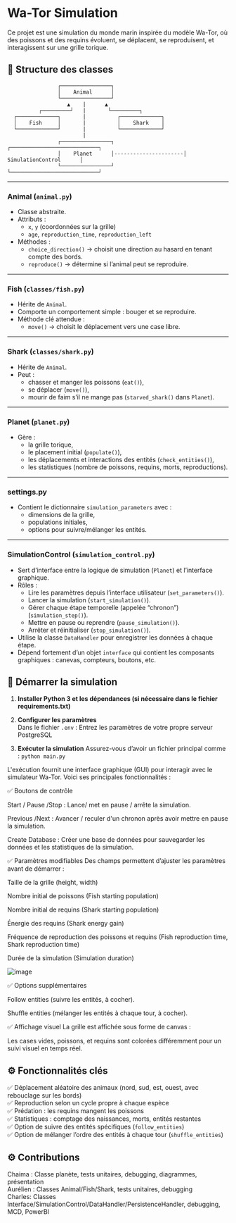 # Wa-Tor Simulation
Ce projet est une simulation du monde marin inspirée du modèle Wa-Tor, où des poissons et des requins évoluent, se déplacent, se reproduisent, et interagissent sur une grille torique.

## 📂 Structure des classes

                    ┌────────────────┐
                    │    Animal      │  
                    └────────────────┘
                       ▲    |      ▲
              ┌─────────┘   |       └─────────┐
      ┌─────────────┐       |          ┌─────────────┐
      │    Fish     │       |          │    Shark    │
      └─────────────┘       |          └─────────────┘
                            | 
                    ┌────────────────┐                      ┌────────────────────────────┐
                    │    Planet      │----------------------│    SimulationControl      │
                    └────────────────┘                      └────────────────────────────┘



---

### **Animal** (`animal.py`)

- Classe abstraite.
- Attributs :
  - `x`, `y` (coordonnées sur la grille)
  - `age`, `reproduction_time`, `reproduction_left`
- Méthodes :
  - `choice_direction()` → choisit une direction au hasard en tenant compte des bords.
  - `reproduce()` → détermine si l’animal peut se reproduire.

---

### **Fish** (`classes/fish.py`)

- Hérite de `Animal`.
- Comporte un comportement simple : bouger et se reproduire.
- Méthode clé attendue :
  - `move()` → choisit le déplacement vers une case libre.

---

### **Shark** (`classes/shark.py`)

- Hérite de `Animal`.
- Peut :
  - chasser et manger les poissons (`eat()`),
  - se déplacer (`move()`),
  - mourir de faim s’il ne mange pas (`starved_shark()` dans `Planet`).


---

### **Planet** (`planet.py`)

- Gère :
  - la grille torique,
  - le placement initial (`populate()`),
  - les déplacements et interactions des entités (`check_entities()`),
  - les statistiques (nombre de poissons, requins, morts, reproductions).


---

### **settings.py**

- Contient le dictionnaire `simulation_parameters` avec :
  - dimensions de la grille,
  - populations initiales,
  - options pour suivre/mélanger les entités.

---
### **SimulationControl** (`simulation_control.py`)

- Sert d’interface entre la logique de simulation (`Planet`) et l’interface graphique.  
- Rôles :
  - Lire les paramètres depuis l’interface utilisateur (`set_parameters()`).
  - Lancer la simulation (`start_simulation()`).
  - Gérer chaque étape temporelle (appelée “chronon”) (`simulation_step()`).
  - Mettre en pause ou reprendre (`pause_simulation()`).
  - Arrêter et réinitialiser (`stop_simulation()`).
- Utilise la classe `DataHandler` pour enregistrer les données à chaque étape.
- Dépend fortement d’un objet `interface` qui contient les composants graphiques : canevas, compteurs, boutons, etc.


## 🚀 Démarrer la simulation

1. **Installer Python 3 et les dépendances (si nécessaire dans le fichier requirements.txt)**

2. **Configurer les paramètres**  
Dans le fichier `.env` :
Entrez les paramètres de votre propre serveur PostgreSQL

3. **Exécuter la simulation**
Assurez-vous d’avoir un fichier principal comme :
`python main.py`

 L'exécution fournit une interface graphique (GUI) pour interagir avec le simulateur Wa-Tor. Voici ses principales fonctionnalités :

✅ Boutons de contrôle

Start / Pause /Stop : Lance/ met en pause / arrête la simulation.

Previous /Next : Avancer / reculer d'un chronon après avoir mettre en pause la simulation.

Create Database : Créer une base de données pour sauvegarder les données et les statistiques de la simulation.

✅ Paramètres modifiables
Des champs permettent d’ajuster les paramètres avant de démarrer :


Taille de la grille (height, width)

Nombre initial de poissons (Fish starting population)

Nombre initial de requins (Shark starting population)

Énergie des requins (Shark energy gain)

Fréquence de reproduction des poissons et requins (Fish reproduction time, Shark reproduction time)

Durée de la simulation (Simulation duration)


![image](https://github.com/user-attachments/assets/f476da11-60ca-4778-b740-9825a2ff32a0)


✅ Options supplémentaires

Follow entities (suivre les entités, à cocher).

Shuffle entities (mélanger les entités à chaque tour, à cocher).

✅ Affichage visuel
La grille est affichée sous forme de canvas :

Les cases vides, poissons, et requins sont colorées différemment pour un suivi visuel en temps réel.


## ⚙️ Fonctionnalités clés

✅ Déplacement aléatoire des animaux (nord, sud, est, ouest, avec rebouclage sur les bords)  
✅ Reproduction selon un cycle propre à chaque espèce  
✅ Prédation : les requins mangent les poissons  
✅ Statistiques : comptage des naissances, morts, entités restantes  
✅ Option de suivre des entités spécifiques (`follow_entities`)  
✅ Option de mélanger l’ordre des entités à chaque tour (`shuffle_entities`)  


 


## ⚙️ Contributions

Chaima : Classe planète, tests unitaires, debugging, diagrammes, présentation  
Aurélien : Classes Animal/Fish/Shark, tests unitaires, debugging  
Charles: Classes Interface/SimulationControl/DataHandler/PersistenceHandler, debugging, MCD, PowerBI
